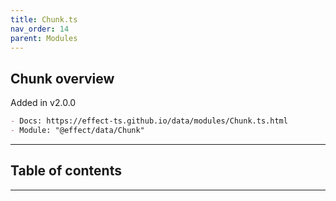 ```yaml
---
title: Chunk.ts
nav_order: 14
parent: Modules
---
```


## Chunk overview

Added in v2.0.0

```md
- Docs: https://effect-ts.github.io/data/modules/Chunk.ts.html
- Module: "@effect/data/Chunk"
```

---

<h2 class="text-delta">Table of contents</h2>

---
